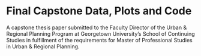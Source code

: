# Final Capstone Data, Plots and Code
A capstone thesis paper submitted to the Faculty Director of the Urban &amp; Regional Planning Program at Georgetown University’s School of Continuing Studies in fulfillment of the requirements for Master of Professional Studies in Urban &amp; Regional Planning.
